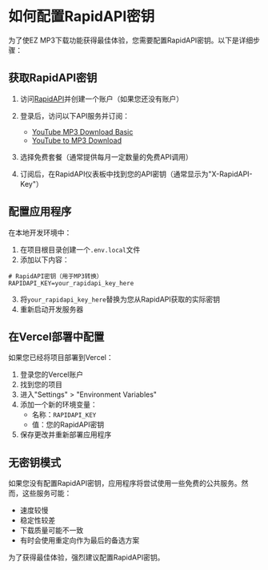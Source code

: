 # 如何配置RapidAPI密钥

为了使EZ MP3下载功能获得最佳体验，您需要配置RapidAPI密钥。以下是详细步骤：

## 获取RapidAPI密钥

1. 访问[RapidAPI](https://rapidapi.com/)并创建一个账户（如果您还没有账户）
2. 登录后，访问以下API服务并订阅：
   - [YouTube MP3 Download Basic](https://rapidapi.com/ytjar/api/youtube-mp3-download-basic/)
   - [YouTube to MP3 Download](https://rapidapi.com/ytjar/api/youtube-to-mp3-download/)

3. 选择免费套餐（通常提供每月一定数量的免费API调用）
4. 订阅后，在RapidAPI仪表板中找到您的API密钥（通常显示为"X-RapidAPI-Key"）

## 配置应用程序

在本地开发环境中：

1. 在项目根目录创建一个`.env.local`文件
2. 添加以下内容：

```
# RapidAPI密钥（用于MP3转换）
RAPIDAPI_KEY=your_rapidapi_key_here
```

3. 将`your_rapidapi_key_here`替换为您从RapidAPI获取的实际密钥
4. 重新启动开发服务器

## 在Vercel部署中配置

如果您已经将项目部署到Vercel：

1. 登录您的Vercel账户
2. 找到您的项目
3. 进入"Settings" > "Environment Variables"
4. 添加一个新的环境变量：
   - 名称：`RAPIDAPI_KEY`
   - 值：您的RapidAPI密钥
5. 保存更改并重新部署应用程序

## 无密钥模式

如果您没有配置RapidAPI密钥，应用程序将尝试使用一些免费的公共服务。然而，这些服务可能：

- 速度较慢
- 稳定性较差
- 下载质量可能不一致
- 有时会使用重定向作为最后的备选方案

为了获得最佳体验，强烈建议配置RapidAPI密钥。 
